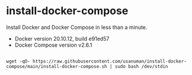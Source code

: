 # install-docker-compose
Install Docker and Docker Compose in less than a minute.

- Docker version 20.10.12, build e91ed57
- Docker Compose version v2.6.1

##
```
wget -qO- https://raw.githubusercontent.com/usanuman/install-docker-compose/main/install-docker-compose.sh | sudo bash /dev/stdin
```
